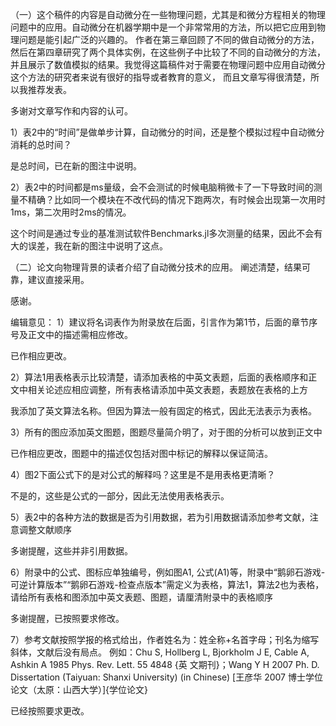 （一）这个稿件的内容是自动微分在一些物理问题，尤其是和微分方程相关的物理问题中的应用。自动微分在机器学期中是一个非常常用的方法，所以把它应用到物理问题是能引起广泛的兴趣的。
作者在第三章回顾了不同的做自动微分的方法，然后在第四章研究了两个具体实例，在这些例子中比较了不同的自动微分的方法，并且展示了数值模拟的结果。我觉得这篇稿件对于需要在物理问题中应用自动微分这个方法的研究者来说有很好的指导或者教育的意义，
而且文章写得很清楚，所以我推荐发表。

多谢对文章写作和内容的认可。

1）表2中的“时间”是做单步计算，自动微分的时间，还是整个模拟过程中自动微分消耗的总时间？

是总时间，已在新的图注中说明。

2）表2中的时间都是ms量级，会不会测试的时候电脑稍微卡了一下导致时间的测量不精确？比如同一个模块在不改代码的情况下跑两次，有时候会出现第一次用时1ms，第二次用时2ms的情况。

这个时间是通过专业的基准测试软件Benchmarks.jl多次测量的结果，因此不会有大的误差，我在新的图注中说明了这点。

（二）论文向物理背景的读者介绍了自动微分技术的应用。  阐述清楚，结果可靠，建议直接采用。

感谢。

编辑意见：
1）建议将名词表作为附录放在后面，引言作为第1节，后面的章节序号及正文中的描述需相应修改。

已作相应更改。

2）算法1用表格表示比较清楚，请添加表格的中英文表题，后面的表格顺序和正文中相关论述应相应调整，所有表格请添加中英文表题，表题放在表格的上方

我添加了英文算法名称。但因为算法一般有固定的格式，因此无法表示为表格。

3）所有的图应添加英文图题，图题尽量简介明了，对于图的分析可以放到正文中

已作相应更改，图题中的描述仅包括对图中标记的解释以保证简洁。

4）图2下面公式下的是对公式的解释吗？这里是不是用表格更清晰？

不是的，这些是公式的一部分，因此无法使用表格表示。

5）表2中的各种方法的数据是否为引用数据，若为引用数据请添加参考文献，注意调整文献顺序

多谢提醒，这些并非引用数据。

6）附录中的公式、图标应单独编号，例如图A1, 公式(A1)等，附录中“鹅卵石游戏-可逆计算版本”“鹅卵石游戏-检查点版本”需定义为表格，算法1，算法2也为表格，请给所有表格和图添加中英文表题、图题，请厘清附录中的表格顺序

多谢提醒，已按照要求修改。

7）参考文献按照学报的格式给出，作者姓名为：姓全称+名首字母；刊名为缩写斜体，文献后没有局点。 例如：Chu S, Hollberg L, Bjorkholm J E, Cable A, Ashkin A 1985 Phys. Rev. Lett. 55 4848 {英
文期刊}；Wang Y H 2007 Ph. D. Dissertation (Taiyuan: Shanxi University) (in Chinese) [王彦华 2007 博士学位论文（太原：山西大学）]{学位论文}

已经按照要求更改。
